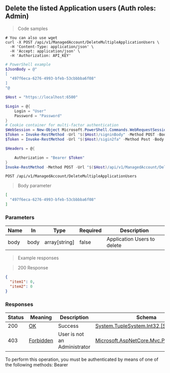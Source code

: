 
## Delete the listed Application users (Auth roles: Admin)

<a id="opIdDeleteMultipleApplicationUsersAsync"></a>

> Code samples

```shell
# You can also use wget
curl -X POST /api/v1/ManagedAccount/DeleteMultipleApplicationUsers \
  -H 'Content-Type: application/json' \
  -H 'Accept: application/json' \
  -H 'Authorization: API_KEY'

```

```powershell
# PowerShell example
$JsonBody = @"
[
  "497f6eca-6276-4993-bfeb-53cbbbba6f08"
]
"@

$Host = "https://localhost:6500"

$Login = @{
    Login = "User"
    Password = "Password"
}
# Cookie container for multi-factor authentication
$WebSession = New-Object Microsoft.PowerShell.Commands.WebRequestSession
$Token = Invoke-RestMethod -Url "$($Host)/signinBody" -Method POST -Body (ConvertTo-Json $Login) -WebRequestSession $WebSession
$Token = Invoke-RestMethod -Url "$($Host)/sigin2fa" -Method Post -Body $MfaCode -Headers @{Authorization: "Bearer $Token"} -WebRequestSession $WebSession

$Headers = @{

    Authorization = "Bearer $Token"
}
Invoke-RestMethod -Method POST -Url "$($Host)/api/v1/ManagedAccount/DeleteMultipleApplicationUsers" -ContentType "application/json" -Body $JsonBody -Headers $Headers
```

`POST /api/v1/ManagedAccount/DeleteMultipleApplicationUsers`

> Body parameter

```json
[
  "497f6eca-6276-4993-bfeb-53cbbbba6f08"
]
```

<h3 id="delete-the-listed-application-users-(auth-roles:-admin)-parameters">Parameters</h3>

|Name|In|Type|Required|Description|
|---|---|---|---|---|
|body|body|array[string]|false|Application Users to delete|

> Example responses

> 200 Response

```json
{
  "item1": 0,
  "item2": 0
}
```

<h3 id="delete-the-listed-application-users-(auth-roles:-admin)-responses">Responses</h3>

|Status|Meaning|Description|Schema|
|---|---|---|---|
|200|[OK](https://tools.ietf.org/html/rfc7231#section-6.3.1)|Success|[System.TupleSystem.Int32,[System.Int32]](../Models/system.tuplesystem.int32,_system.int32.md)|
|403|[Forbidden](https://tools.ietf.org/html/rfc7231#section-6.5.3)|User is not an Administrator|[Microsoft.AspNetCore.Mvc.ProblemDetails](../Models/microsoft.aspnetcore.mvc.problemdetails.md)|

<aside class="warning">
To perform this operation, you must be authenticated by means of one of the following methods:
Bearer
</aside>


